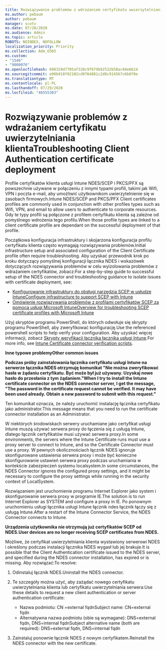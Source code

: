 ```yaml
---
title: Rozwiązywanie problemów z wdrażaniem certyfikatu uwierzytelniania klienta
ms.author: pebaum
author: pebaum
manager: scotv
ms.date: 07/28/2020
ms.audience: Admin
ms.topic: article
ROBOTS: NOINDEX, NOFOLLOW
localization_priority: Priority
ms.collection: Adm_O365
ms.custom:
- "1546"
- "9000076"
ms.openlocfilehash: 698329d7705af320c9f679b92532b58ac84e6624
ms.sourcegitcommit: e90b918f02102cd9764881c2d8c914567c6b070e
ms.translationtype: MT
ms.contentlocale: pl-PL
ms.lasthandoff: 07/29/2020
ms.locfileid: "46555303"
---
```

# <a name="troubleshooting-client-authentication-certificate-deployment"></a><span data-ttu-id="e1d3b-102">Rozwiązywanie problemów z wdrażaniem certyfikatu uwierzytelniania klienta</span><span class="sxs-lookup"><span data-stu-id="e1d3b-102">Troubleshooting Client Authentication certificate deployment</span></span>

<span data-ttu-id="e1d3b-103">Profile certyfikatów klienta usługi Intune NDES/SCEP i PKCS/PFX są powszechnie używane w połączeniu z innymi typami profili, takimi jak Wifi, VPN i poczta e-mail, aby umożliwić użytkownikom uwierzytelnienie się w zasobach firmowych.</span><span class="sxs-lookup"><span data-stu-id="e1d3b-103">Intune NDES/SCEP and PKCS/PFX Client certificates profiles are commonly used in conjunction with other profiles types such as Wifi, VPN, and email to allow users to authenticate to corporate resources.</span></span> <span data-ttu-id="e1d3b-104">Gdy te typy profili są połączone z profilem certyfikatu klienta są zależne od pomyślnego wdrożenia tego profilu.</span><span class="sxs-lookup"><span data-stu-id="e1d3b-104">When those profile types are linked to a client certificate profile are dependant on the successful deployment of that profile.</span></span>

<span data-ttu-id="e1d3b-105">Początkowa konfiguracja infrastruktury i skojarzona konfiguracja profilu certyfikatu klienta często wymagają rozwiązywania problemów.</span><span class="sxs-lookup"><span data-stu-id="e1d3b-105">Initial infrastructure setup and associated configuration of the Client Certificate profile often require troubleshooting.</span></span> <span data-ttu-id="e1d3b-106">Aby uzyskać przewodnik krok po kroku dotyczący pomyślnej konfiguracji łącznika NDES i wskazówek dotyczących rozwiązywania problemów w celu wyizolowania problemów z wdrażaniem certyfikatów, zobacz:</span><span class="sxs-lookup"><span data-stu-id="e1d3b-106">For a step-by-step guide to successful setup of the NDES connector and troubleshooting guidance to isolate issues with certificate deployment, see:</span></span> 

- [<span data-ttu-id="e1d3b-107">Konfigurowanie infrastruktury do obsługi narzędzia SCEP w usłudze Intune</span><span class="sxs-lookup"><span data-stu-id="e1d3b-107">Configure infrastructure to support SCEP with Intune</span></span>](https://support.microsoft.com/help/4459540/troubleshoot-ndes-configuration-for-use-with-intune)
- [<span data-ttu-id="e1d3b-108">Omówienie rozwiązywania problemów z profilami certyfikatów SCEP za pomocą usługi Microsoft Intune</span><span class="sxs-lookup"><span data-stu-id="e1d3b-108">Overview for troubleshooting SCEP certificate profiles with Microsoft Intune</span></span>](https://support.microsoft.com/help/4457481/troubleshooting-scep-certificate-profile-deployment-in-intune)

<span data-ttu-id="e1d3b-109">Użyj skryptów programu PowerShell, do których odwołuje się skrypty programu PowerShell, aby zweryfikować konfigurację.</span><span class="sxs-lookup"><span data-stu-id="e1d3b-109">Use the referenced powershell scripts to help verify your configuration.</span></span> <span data-ttu-id="e1d3b-110">Aby uzyskać więcej informacji, zobacz [Skrypty weryfikacji łącznika łącznika usługi Intune](https://github.com/microsoftgraph/powershell-intune-samples/tree/master/CertificationAuthority).</span><span class="sxs-lookup"><span data-stu-id="e1d3b-110">For more info, see [Intune Certificate connector verification scripts](https://github.com/microsoftgraph/powershell-intune-samples/tree/master/CertificationAuthority).</span></span>

  
<span data-ttu-id="e1d3b-111">**Inne typowe problemy**</span><span class="sxs-lookup"><span data-stu-id="e1d3b-111">**Other common issues**</span></span>

<span data-ttu-id="e1d3b-112">**Podczas próby zainstalowania łącznika certyfikatu usługi Intune na serwerze łącznika NDES otrzymuję komunikat "Nie można zweryfikować hasła w żądaniu certyfikatu. Być może był już używany. Uzyskaj nowe hasło do przesłania z tym żądaniem."**</span><span class="sxs-lookup"><span data-stu-id="e1d3b-112">**When I try to install the Intune certificate connector on the NDES connector server, I get the message, "The password in the certificate request cannot be verified. It may have been used already. Obtain a new password to submit with this request."**</span></span>  

<span data-ttu-id="e1d3b-113">Ten komunikat oznacza, że należy uruchomić instalację łącznika certyfikatu jako administrator.</span><span class="sxs-lookup"><span data-stu-id="e1d3b-113">This message means that you need to run the certificate connector installation as an Administrator.</span></span>

<span data-ttu-id="e1d3b-114">W niektórych środowiskach serwery uruchamiane jako certyfikat usługi Intune muszą używać serwera proxy do łączenia się z usługą Intune, dlatego łącznik certyfikatów musi używać serwera proxy.</span><span class="sxs-lookup"><span data-stu-id="e1d3b-114">In some environments, the servers where the Intune Certificate runs must use a proxy server to connect to Intune, and so the Certificate Connector must use a proxy.</span></span> <span data-ttu-id="e1d3b-115">W pewnych okolicznościach łącznik NDES ignoruje skonfigurowane ustawienia serwera proxy i może być konieczne skonfigurowanie ustawień serwera proxy podczas uruchamiania w kontekście zabezpieczeń systemu localsystem.</span><span class="sxs-lookup"><span data-stu-id="e1d3b-115">In some circumstances, the NDES Connector ignores the configured proxy settings, and it might be necessary to configure the proxy settings while running in the security context of LocalSystem.</span></span> 
 
<span data-ttu-id="e1d3b-116">Rozwiązaniem jest uruchomienie programu Internet Explorer jako system i skonfigurowanie serwera proxy w programie IE.</span><span class="sxs-lookup"><span data-stu-id="e1d3b-116">The solution is to run Internet Explorer as SYSTEM and configure a proxy in IE.</span></span> <span data-ttu-id="e1d3b-117">Po ponownym uruchomieniu usługi łącznika usługi Intune łącznik ndes łącznik łączy się z usługą Intune.</span><span class="sxs-lookup"><span data-stu-id="e1d3b-117">After a restart of the Intune Connector Service, the NDES Connector connects to Intune.</span></span>

<span data-ttu-id="e1d3b-118">**Urządzenia użytkownika nie otrzymują już certyfikatów SCEP od NDES.**</span><span class="sxs-lookup"><span data-stu-id="e1d3b-118">**User devices are no longer receiving SCEP certificates from NDES.**</span></span>

<span data-ttu-id="e1d3b-119">Możliwe, że certyfikat uwierzytelniania klienta wystawiony serwerowi NDES i określony podczas instalacji łącznika NDES wygasł lub jej brakuje.</span><span class="sxs-lookup"><span data-stu-id="e1d3b-119">It is possible that the Client Authentication certificate issued to the NDES server, and specified during the NDES connector installation, has expired or is missing.</span></span> <span data-ttu-id="e1d3b-120">Aby rozwiązać:</span><span class="sxs-lookup"><span data-stu-id="e1d3b-120">To resolve:</span></span> 
 
1. <span data-ttu-id="e1d3b-121">Odinstaluj łącznik NDES.</span><span class="sxs-lookup"><span data-stu-id="e1d3b-121">Uninstall the NDES connector.</span></span>  
2. <span data-ttu-id="e1d3b-122">Te szczegóły można użyć, aby zażądać nowego certyfikatu uwierzytelniania klienta lub certyfikatu uwierzytelniania serwera:</span><span class="sxs-lookup"><span data-stu-id="e1d3b-122">Use these details to request a new client authentication or server authentication certificate:</span></span> 
 
    - <span data-ttu-id="e1d3b-123">Nazwa podmiotu: CN =external fqdn</span><span class="sxs-lookup"><span data-stu-id="e1d3b-123">Subject name: CN=external fqdn</span></span>  
    - <span data-ttu-id="e1d3b-124">Alternatywna nazwa podmiotu (obie są wymagane): DNS=external fqdn, DNS=internal fqdn</span><span class="sxs-lookup"><span data-stu-id="e1d3b-124">Subject alternative name (both are required): DNS=external fqdn, DNS=internal fqdn</span></span> 
 
3. <span data-ttu-id="e1d3b-125">Zainstaluj ponownie łącznik NDES z nowym certyfikatem.</span><span class="sxs-lookup"><span data-stu-id="e1d3b-125">Reinstall the NDES connector with the new certificate.</span></span>